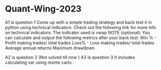 # Quant-Wing-2023
A1 is question 1 
Come up with a simple trading strategy and back test it in
python using technical indicators. Check out the following
link for more info on technical indicators:
The indicator used is vwap
NOTE (optional): You can calculate and output the following
metrics after your back test:
Win % - Profit making trades/ total trades
Loss% - Loss making trades/ total trades
Average annual returns
Maximum drawdown


A2 is question 2 (Not solved till now )
A3 is question 3 
It includes calculating var using monte carlo

